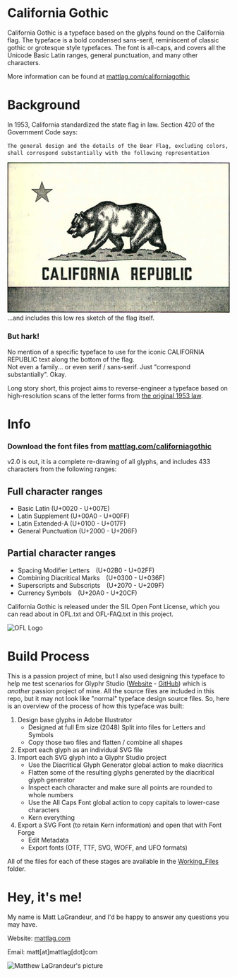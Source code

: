 # California Gothic
California Gothic is a typeface based on the glyphs found on the California flag.  The typeface is a bold condensed sans-serif, reminiscent of classic gothic or grotesque style typefaces. The font is all-caps, and covers all the Unicode Basic Latin ranges, general punctuation, and many other characters.

More information can be found at [mattlag.com/californiagothic](https://www.mattlag.com/californiagothic)


# Background
In 1953, California standardized the state flag in law.  Section 420 of the Government Code says:

```
The general design and the details of the Bear Flag, excluding colors, 
shall correspond substantially with the following representation
```
![California Flag](https://raw.githubusercontent.com/mattlag/California-Gothic/master/Images/California_Flag.png)
...and includes this low res sketch of the flag itself.  

### But hark!
No mention of a specific typeface to use for the iconic CALIFORNIA REPUBLIC text along the bottom of the flag.  
Not even a family... or even serif / sans-serif.  Just "correspond substantially". Okay.

Long story short, this project aims to reverse-engineer a typeface based on high-resolution scans
of the letter forms from [the original 1953 law](https://raw.githubusercontent.com/mattlag/California-Gothic/master/Images/State_Law_Page_2639.png).


# Info
### Download the font files from [mattlag.com/californiagothic](https://www.mattlag.com/californiagothic)
v2.0 is out, it is a complete re-drawing of all glyphs, and includes 433 characters from the following ranges:
## Full character ranges
 - Basic Latin (U+0020 - U+007E)
 - Latin Supplement (U+00A0 - U+00FF)
 - Latin Extended-A (U+0100 - U+017F)
 - General Punctuation (U+2000 - U+206F)

## Partial character ranges
 - Spacing Modifier Letters (U+02B0 - U+02FF)
 - Combining Diacritical Marks (U+0300 - U+036F)
 - Superscripts and Subscripts (U+2070 - U+209F)
 - Currency Symbols (U+20A0 - U+20CF)

California Gothic is released under the SIL Open Font License, which you can read about in OFL.txt and 
OFL-FAQ.txt in this project.

![OFL Logo](https://scripts.sil.org/cms/sites/nrsi/media/OFL_logo_circ_color.png)



# Build Process
This is a passion project of mine, but I also used designing this typeface to help me test scenarios for 
Glyphr Studio ([Website](https://www.glyphrstudio.com) - [GitHub](https://github.com/glyphr-studio)) 
which is *another* passion project of mine.  All the source files are included in this repo, but it may 
not look like "normal" typeface design source files.  So, here is an overview of the process of how this 
typeface was built:

 1. Design base glyphs in Adobe Illustrator
    - Designed at full Em size (2048) Split into files for Letters and Symbols
    - Copy those two files and flatten / combine all shapes
 2. Export each glyph as an individual SVG file
 3. Import each SVG glyph into a Glyphr Studio project
    - Use the Diacritical Glyph Generator global action to make diacritics
    - Flatten some of the resulting glyphs generated by the diacritical glyph generator
    - Inspect each character and make sure all points are rounded to whole numbers
    - Use the All Caps Font global action to copy capitals to lower-case characters
    - Kern everything
 4. Export a SVG Font (to retain Kern information) and open that with Font Forge
    - Edit Metadata
    - Export fonts (OTF, TTF, SVG, WOFF, and UFO formats)

All of the files for each of these stages are available in the 
[Working_Files](https://github.com/mattlag/California-Gothic/tree/master/Working_Files) folder.


# Hey, it's me!
My name is Matt LaGrandeur, and I'd be happy to answer any questions you may have.

Website: [mattlag.com](http://www.mattlag.com/) 

Email: matt[at]mattlag[dot]com

![Matthew LaGrandeur's picture](https://1.gravatar.com/avatar/f6f7b963adc54db7e713d7bd5f4903ec?s=70)
